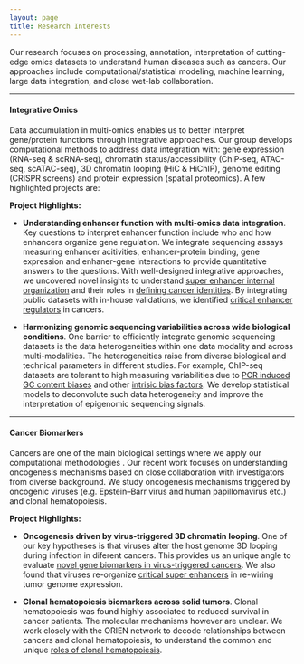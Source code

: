 ```yaml
---
layout: page
title: Research Interests
---
```


Our research focuses on processing, annotation, interpretation of
cutting-edge omics datasets to understand human diseases such as
cancers. Our approaches include computational/statistical
modeling, machine learning, large data integration, and close wet-lab collaboration. <br>

---

#### Integrative Omics

Data accumulation in multi-omics enables us to better interpret
gene/protein functions through integrative approaches. Our
group develops computational methods to address data integration with:
gene expression (RNA-seq & scRNA-seq), chromatin status/accessibility (ChIP-seq,  ATAC-seq, scATAC-seq),
3D chromatin looping (HiC & HiChIP), genome
editing  (CRISPR screens) and protein expression (spatial
proteomics). A few highlighted projects are:

**Project Highlights:**

 - **Understanding enhancer function with multi-omics data
   integration**. Key questions to interpret enhancer function include
   who and how enhancers organize gene regulation. We integrate
   sequencing assays measuring enhancer acitivities, enhancer-protein
   binding, gene expression and enhaner-gene interactions to provide
   quantitative answers to the questions. With well-designed
   integrative approaches, we uncovered novel insights to understand [super
   enhancer internal
   organization](https://doi.org/10.1093/nar/gkac141) and their roles
   in [defining cancer identities](https://doi.org/10.1371/journal.pcbi.1011873). 
   By integrating public datasets with in-house validations, we
   identified [critical enhancer regulators](https://doi.org/10.1038/s41467-020-20136-w) in cancers.

- **Harmonizing genomic sequencing variabilities across wide
   biological conditions**. One barrier to efficiently integrate
   genomic sequencing datasets is the data heterogeneities within one
   data modality and across multi-modalities. The heterogeneities
   raise from diverse biological and technical parameters in different
   studies. For example, ChIP-seq datasets are tolerant to high
   measuring variabilities due to [PCR induced GC content
   biases](https://doi.org/10.1101/gr.220673.117) and other [intrisic
   bias factors](https://doi.org/10.1093/nargab/lqab098). We develop
   statistical models to deconvolute such data heterogeneity and
   improve the interpretation of epigenomic sequencing signals.
   <br>

---

#### Cancer Biomarkers

Cancers are one of the main biological settings where we apply our
computational methodologies . Our recent work focuses on understanding
oncogenesis mechanisms based on close collaboration
with investigators from diverse background. We study oncogenesis mechanisms triggered by
oncogenic viruses (e.g. Epstein–Barr virus and human papillomavirus
etc.) and clonal hematopoiesis.

**Project Highlights:**

 - **Oncogenesis driven by virus-triggered 3D chromatin
   looping**. One of our key hypotheses is that viruses alter the host
   genome 3D looping during infection in diferent cancers. This provides us an
   unique angle to evaluate [novel gene biomarkers in virus-triggered
   cancers](https://doi.org/10.1038/s41467-023-37347-6). We also found that
   viruses re-organize [critical super
   enhancers](https://doi.org/10.1038/s41467-020-20136-w) 
   in re-wiring tumor genome expression. 

 - **Clonal hematopoiesis biomarkers across solid tumors**. Clonal
   hematopoiesis was found highly associated to reduced survival in
   cancer patients. The molecular mechanisms however are unclear. We work
   closely with the ORIEN network to decode relationships between
   cancers and clonal hematopoiesis, to understand the common and
   unique [roles of clonal hematopoiesis](https://doi.org/10.1093/infdis/jiae212).  
